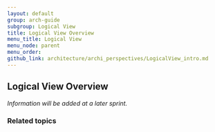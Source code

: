 ```yaml
---
layout: default
group: arch-guide
subgroup: Logical View
title: Logical View Overview
menu_title: Logical View
menu_node: parent
menu_order: 
github_link: architecture/archi_perspectives/LogicalView_intro.md
---
```



<h2>Logical View Overview</h2>
<i>Information will be added at a later sprint.</i>



<h3>Related topics</h3>

